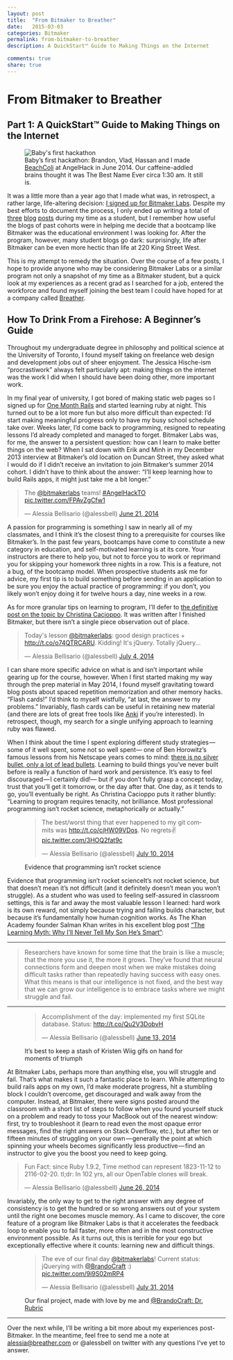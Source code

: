 ```yaml
---
layout: post
title:  "From Bitmaker to Breather"
date:   2015-03-03
categories: Bitmaker
permalink: from-bitmaker-to-breather
description: A QuickStart™ Guide to Making Things on the Internet

comments: true
share: true
---
```

# From Bitmaker to Breather
## Part 1: A QuickStart™ Guide to Making Things on the Internet 

<figure>
<img src="https://farm9.staticflickr.com/8623/16700247455_0428d2d478_h.jpg" alt="Baby's first hackathon"><figcaption>Baby’s first hackathon: Brandon, Vlad, Hassan and I made <a href="http://beachcoli.herokuapp.com/">BeachColi</a> at AngelHack in June 2014. Our caffeine-addled brains thought it was The Best Name Ever circa 1:30 am. It still is.</figcaption>
</figure>

It was a little more than a year ago that I made what was, in retrospect, a rather large, life-altering decision: <a href="https://twitter.com/alessbell/status/420557380997230594">I signed up for Bitmaker Labs</a>. Despite my best efforts to document the process, I only ended up writing a total of <a href="http://aless.co/hello-world/">three</a> <a href="http://aless.co/code-and-camaraderie/">blog</a> <a href="http://aless.co/coding-does-not-equal-computer-science/">posts</a> during my time as a student, but I remember how useful the blogs of past cohorts were in helping me decide that a bootcamp like Bitmaker was the educational environment I was looking for. After the program, however, many student blogs go dark: surprisingly, life after Bitmaker can be even more hectic than life at 220 King Street West.

This is my attempt to remedy the situation. Over the course of a few posts, I hope to provide anyone who may be considering Bitmaker Labs or a similar program not only a snapshot of my time as a Bitmaker student, but a quick look at my experiences as a recent grad as I searched for a job, entered the workforce and found myself joining the best team I could have hoped for at a company called <a href="http://breather.com/">Breather</a>.

## How To Drink From a Firehose: A Beginner’s Guide
Throughout my undergraduate degree in philosophy and political science at the University of Toronto, I found myself taking on freelance web design and development jobs out of sheer enjoyment. The Jessica Hische-ism “procrastiwork” always felt particularly apt: making things on the internet was the work I did when I should have been doing other, more important work.

In my final year of university, I got bored of making static web pages so I signed up for <a href="https://onemonth.com/courses/one-month-rails/">One Month Rails</a> and started learning ruby at night. This turned out to be a lot more fun but also more difficult than expected: I’d start making meaningful progress only to have my busy school schedule take over. Weeks later, I’d come back to programming, resigned to repeating lessons I’d already completed and managed to forget. Bitmaker Labs was, for me, the answer to a persistent question: how can I learn to make better things on the web? When I sat down with Erik and Minh in my December 2013 interview at Bitmaker’s old location on Duncan Street, they asked what I would do if I didn’t receive an invitation to join Bitmaker’s summer 2014 cohort. I didn’t have to think about the answer: “I’ll keep learning how to build Rails apps, it might just take me a bit longer.”

<blockquote class="twitter-tweet" lang="en"><p>The <a href="https://twitter.com/bitmakerlabs">@bitmakerlabs</a> teams! <a href="https://twitter.com/hashtag/AngelHackTO?src=hash">#AngelHackTO</a> <a href="http://t.co/FPAvZgCfw1">pic.twitter.com/FPAvZgCfw1</a></p>&mdash; Alessia Bellisario (@alessbell) <a href="https://twitter.com/alessbell/status/480366566325108736">June 21, 2014</a></blockquote>
<script async src="//platform.twitter.com/widgets.js" charset="utf-8"></script>

A passion for programming is something I saw in nearly all of my classmates, and I think it’s the closest thing to a prerequisite for courses like Bitmaker’s. In the past few years, bootcamps have come to constitute a new category in education, and self-motivated learning is at its core. Your instructors are there to help you, but not to force you to work or reprimand you for skipping your homework three nights in a row. This is a feature, not a bug, of the bootcamp model. When prospective students ask me for advice, my first tip is to build something before sending in an application to be sure you enjoy the actual practice of programming: if you don’t, you likely won’t enjoy doing it for twelve hours a day, nine weeks in a row.

As for more granular tips on learning to program, I’ll defer to <a href="http://christinacacioppo.com/blog/build-products">the definitive post on the topic by Christina Cacioppo</a>. It was written after I finished Bitmaker, but there isn’t a single piece observation out of place.

<blockquote class="twitter-tweet" lang="en"><p>Today&#39;s lesson <a href="https://twitter.com/bitmakerlabs">@bitmakerlabs</a>: good design practices + <a href="http://t.co/o74QTRCARU">http://t.co/o74QTRCARU</a>.&#10;&#10;Kidding! It&#39;s jQuery. Totally jQuery...</p>&mdash; Alessia Bellisario (@alessbell) <a href="https://twitter.com/alessbell/status/485073638946000896">July 4, 2014</a></blockquote>
<script async src="//platform.twitter.com/widgets.js" charset="utf-8"></script>

I can share more specific advice on what is and isn’t important while gearing up for the course, however. When I first started making my way through the prep material in May 2014, I found myself gravitating toward blog posts about spaced repetition memorization and other memory hacks. “Flash cards!” I’d think to myself wistfully, “at last, the answer to my problems.” Invariably, flash cards can be useful in retaining new material (and there are lots of great free tools like <a href="http://ankisrs.net/">Anki</a> if you’re interested). In retrospect, though, my search for a single unifying approach to learning ruby was flawed.

When I think about the time I spent exploring different study strategies — some of it well spent, some not so well spent— one of Ben Horowitz’s famous lessons from his Netscape years comes to mind: <a href="http://www.bhorowitz.com/lead_bullets">there is no silver bullet, only a lot of lead bullets</a>. Learning to build things you’ve never built before is really a function of hard work and persistence. It’s easy to feel discouraged — I certainly did!— but if you don’t fully grasp a concept today, trust that you’ll get it tomorrow, or the day after that. One day, as it tends to go, you’ll eventually be right. As Christina Cacioppo puts it rather bluntly: “Learning to program requires tenacity, not brilliance. Most professional programming isn’t rocket science, metaphorically or actually.”

<figure><blockquote class="twitter-tweet" lang="en"><p>The best/worst thing that ever happened to my git commits was <a href="http://t.co/cjHW09VDos">http://t.co/cjHW09VDos</a>. &#10;&#10;No regrets✌️ <a href="http://t.co/3HOQ2fat9c">pic.twitter.com/3HOQ2fat9c</a></p>&mdash; Alessia Bellisario (@alessbell) <a href="https://twitter.com/alessbell/status/487339135741726720">July 10, 2014</a></blockquote><figcaption>Evidence that programming isn’t rocket science</figcaption></figure>
<script async src="//platform.twitter.com/widgets.js" charset="utf-8"></script>

Evidence that programming isn’t rocket scienceIt’s not rocket science, but that doesn’t mean it’s not difficult (and it definitely doesn’t mean you won’t struggle). As a student who was used to feeling self-assured in classroom settings, this is far and away the most valuable lesson I learned: hard work is its own reward, not simply because trying and failing builds character, but because it’s fundamentally how human cognition works.  As The Khan Academy founder Salman Khan writes in his excellent blog post <a href="https://www.khanacademy.org/about/blog/post/95208400815/the-learning-myth-why-ill-never-tell-my-son-hes">“The Learning Myth: Why I’ll Never Tell My Son He’s Smart”</a>:

* * *

> Researchers have known for some time that the brain is like a muscle; that the more you use it, the more it grows. They’ve found that neural connections form and deepen most when we make mistakes doing difficult tasks rather than repeatedly having success with easy ones. What this means is that our intelligence is not fixed, and the best way that we can grow our intelligence is to embrace tasks where we might struggle and fail.

* * *

<figure><blockquote class="twitter-tweet" lang="en"><p>Accomplishment of the day: implemented my first SQLite database.&#10;&#10;Status: <a href="http://t.co/Qu2V3DobvH">http://t.co/Qu2V3DobvH</a></p>&mdash; Alessia Bellisario (@alessbell) <a href="https://twitter.com/alessbell/status/477538263239249921">June 13, 2014</a></blockquote><figcaption>It’s best to keep a stash of Kristen Wiig gifs on hand for moments of triumph</figcaption></figure>
<script async src="//platform.twitter.com/widgets.js" charset="utf-8"></script>

At Bitmaker Labs, perhaps more than anything else, you will struggle and fail. That’s what makes it such a fantastic place to learn. While attempting to build rails apps on my own, I’d make moderate progress, hit a stumbling block I couldn’t overcome, get discouraged and walk away from the computer. Instead, at Bitmaker, there were signs posted around the classroom with a short list of steps to follow when you found yourself stuck on a problem and ready to toss your MacBook out of the nearest window: first, try to troubleshoot it (learn to read even the most opaque error messages, find the right answers on Stack Overflow, etc.), but after ten or fifteen minutes of struggling on your own — generally the point at which spinning your wheels becomes significantly less productive — find an instructor to give you the boost you need to keep going.

<blockquote class="twitter-tweet" lang="en"><p>Fun Fact: since Ruby 1.9.2, Time method can represent 1823-11-12 to 2116-02-20.&#10;&#10;tl;dr: In 102 yrs, all our OpenTable clones will break.</p>&mdash; Alessia Bellisario (@alessbell) <a href="https://twitter.com/alessbell/status/482183801293254657">June 26, 2014</a></blockquote>
<script async src="//platform.twitter.com/widgets.js" charset="utf-8"></script>

Invariably, the only way to get to the right answer with any degree of consistency is to get the hundred or so wrong answers out of your system until the right one becomes muscle memory. As I came to discover, the core feature of a program like Bitmaker Labs is that it accelerates the feedback loop to enable you to fail faster, more often and in the most constructive environment possible. As it turns out, this is terrible for your ego but exceptionally effective where it counts: learning new and difficult things.

<figure><blockquote class="twitter-tweet" lang="en"><p>The eve of our final day <a href="https://twitter.com/bitmakerlabs">@bitmakerlabs</a>!&#10;&#10;Current status: jQuerying with <a href="https://twitter.com/BrandoCraft">@BrandoCraft</a> :) <a href="http://t.co/9i9S02mRP4">pic.twitter.com/9i9S02mRP4</a></p>&mdash; Alessia Bellisario (@alessbell) <a href="https://twitter.com/alessbell/status/494993315649974274">July 31, 2014</a></blockquote><figcaption>Our final project, made with love by me and <a href="https://twitter.com/BrandoCraft">@BrandoCraft: <a href="http://drrubric.herokuapp.com/">Dr. Rubric</a></figcaption></figure>
<script async src="//platform.twitter.com/widgets.js" charset="utf-8"></script>

* * *

Over the next while, I’ll be writing a bit more about my experiences post-Bitmaker. In the meantime, feel free to send me a note at alessia@breather.com or @alessbell on twitter with any questions I’ve yet to answer.
